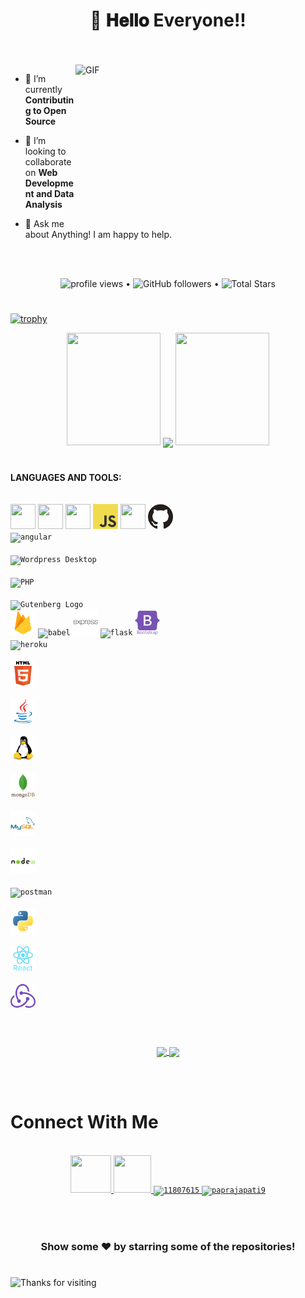 <h1 align="center">
  👋 𝐇𝐞𝐥𝐥𝐨 Everyone!!
</h1>

<br/>
<br/>
<a target="_blank">
  <img align="right" height="250" width="400" alt="GIF" src="https://miro.medium.com/max/850/0*7Q3yvSIv_t0ioJ-Z.gif">
</a>

- 🔭 I’m currently **Contributing to Open Source**

- 👯 I’m looking to collaborate on **Web Development and Data Analysis**
- 💬 Ask me about Anything! I am happy to help.

<br/>
<br/>

<p align="center">
  <img src="https://gpvc.arturio.dev/paprajapati9" alt="profile views"> •  
  <img alt="GitHub followers" src="https://img.shields.io/github/followers/paprajapati9?label=Followers&style=social"> •   
  <img src="https://img.shields.io/github/stars/paprajapati9?label=Stars" alt="Total Stars">
</p>

#

[![trophy](https://github-profile-trophy.vercel.app/?username=paprajapati9&column=8&margin-w=15&margin-h=15&no-bg=true&no-frame=true&theme=juicyfresh)](https://github.com/paprajapati9)

<p align="center">
  <a>
    <img height="180" width="150" src="https://i.pinimg.com/originals/5a/4a/f6/5a4af6d23c1981fbe04d131c88c2031d.png">
    <img align="center" src="https://github-readme-streak-stats.herokuapp.com/?user=paprajapati9&theme=dark&hide_border=true"/>
    <img height="180" width="150" src="https://i.pinimg.com/originals/5a/4a/f6/5a4af6d23c1981fbe04d131c88c2031d.png">
  </a>
</p>

#

**LANGUAGES AND TOOLS:**  
<br/>
<br/>
<code><img height="40" width="40" src="https://www.naveedashfaq.me/img/c++.png"></code>
<code><img height="40" width="40" src="https://cdn.iconscout.com/icon/free/png-512/c-programming-569564.png"></code>
<code><img height="40" width="40" src="https://cdn.iconscout.com/icon/free/png-256/css-131-722685.png"></code>
<code><img height="40" width="40" src="https://raw.githubusercontent.com/github/explore/80688e429a7d4ef2fca1e82350fe8e3517d3494d/topics/javascript/javascript.png"></code>
<code><img height="40" width="40" src="https://upload.wikimedia.org/wikipedia/commons/thumb/3/3f/Git_icon.svg/1024px-Git_icon.svg.png"></code>
<code><img height="40" width="40" src="https://raw.githubusercontent.com/github/explore/80688e429a7d4ef2fca1e82350fe8e3517d3494d/topics/github-api/github-api.png"></code>
<code> <img src="https://rawgit.com/brillout/awesome-angular-components/master/angular-logo.svg" alt="angular" width="40" height="40"/> </code>
<code> <img src="https://dashboard.snapcraft.io/site_media/appmedia/2017/04/wpcom.png" alt="Wordpress Desktop" width="40" height="40"/> </code>
<code> <img src="https://www.php.net/images/logos/new-php-logo.svg" alt="PHP" width="40" height="40"/>   </code>
<code> <img src="https://raw.githubusercontent.com/WordPress/gutenberg/master/docs/final-g-wapuu-black.svg?sanitize=true" alt="Gutenberg Logo" width="40" height="40"/> </code>
<code><img height="40" width="40" src="https://raw.githubusercontent.com/github/explore/80688e429a7d4ef2fca1e82350fe8e3517d3494d/topics/firebase/firebase.png"></code>
<code><img src="https://www.vectorlogo.zone/logos/babeljs/babeljs-icon.svg" alt="babel" width="40" height="40"/></code>
<code><img src="https://raw.githubusercontent.com/devicons/devicon/master/icons/express/express-original-wordmark.svg" alt="express" width="40" height="40"/></code>
<code><img src="https://www.vectorlogo.zone/logos/pocoo_flask/pocoo_flask-icon.svg" alt="flask" width="40" height="40"/></code>
<code><img src="https://raw.githubusercontent.com/devicons/devicon/master/icons/bootstrap/bootstrap-plain-wordmark.svg" alt="bootstrap" width="40" height="40"/></code>
<code> <img src="https://www.vectorlogo.zone/logos/heroku/heroku-icon.svg" alt="heroku" width="40" height="40"/> </code> 
<code> <img src="https://raw.githubusercontent.com/devicons/devicon/master/icons/html5/html5-original-wordmark.svg" alt="html5" width="40" height="40"/> </code> 
<code> <img src="https://raw.githubusercontent.com/devicons/devicon/master/icons/java/java-original.svg" alt="java" width="40" height="40"/> </code> 
<code> <img src="https://raw.githubusercontent.com/devicons/devicon/master/icons/linux/linux-original.svg" alt="linux" width="40" height="40"/> </code> 
<code> <img src="https://raw.githubusercontent.com/devicons/devicon/master/icons/mongodb/mongodb-original-wordmark.svg" alt="mongodb" width="40" height="40"/> </code> 
<code> <img src="https://raw.githubusercontent.com/devicons/devicon/master/icons/mysql/mysql-original-wordmark.svg" alt="mysql" width="40" height="40"/> </code> 
<code> <img src="https://raw.githubusercontent.com/devicons/devicon/master/icons/nodejs/nodejs-original-wordmark.svg" alt="nodejs" width="40" height="40"/> </code> 
<code> <img src="https://www.vectorlogo.zone/logos/getpostman/getpostman-icon.svg" alt="postman" width="40" height="40"/> </code> 
<code> <img src="https://raw.githubusercontent.com/devicons/devicon/master/icons/python/python-original.svg" alt="python" width="40" height="40"/> </code> 
<code> <img src="https://raw.githubusercontent.com/devicons/devicon/master/icons/react/react-original-wordmark.svg" alt="react" width="40" height="40"/> </code> 
<code> <img src="https://raw.githubusercontent.com/devicons/devicon/master/icons/redux/redux-original.svg" alt="redux" width="40" height="40"/> </code>
<br/>
#

<p align="center">
    <a href="https://github.com/paprajapati9">
        <img align="center" src="https://github-readme-stats.vercel.app/api?username=paprajapati9&show_icons=true&hide_border=true&title_color=94b4a4&amp&icon_color=FFFFFF&amp&text_color=FFFFFF&amp&bg_color=000000&count_private=true&include_all_commits=true"/>
    </a>
    <a href="https://github.com/paprajapati9">
        <img align="center" height="195px" src="https://github-readme-stats.vercel.app/api/top-langs/?username=paprajapati9&text_color=FFFFFF&bg_color=000000&title_color=94b4a4&langs_count=15&layout=compact&hide_border=true&area=true" />
    </a>
</p>
</details>

</a>

<br>
<br>

</p>
<h1>
         Connect With Me
  
</h1>

<p align="center">
    <br>
    <a href="https://www.linkedin.com/in/pankaj-prajapati-668982163/" target="_blank">
        <code><img height="60" width="65" src="https://www.freepnglogos.com/uploads/linkedin-in-logo-png-1.png"/></code>
    </a>
    <a href="https://www.hackerrank.com/paprajapati9" target="_blank">
        <code><img height="60" width="60" src="https://cdn4.iconfinder.com/data/icons/logos-and-brands/512/160_Hackerrank_logo_logos-512.png"/></code>
    </a>
    <a href="https://stackoverflow.com/users/11807615/pankaj-prajapati" target="blank">
        <code><img src="https://raw.githubusercontent.com/rahuldkjain/github-profile-readme-generator/master/src/images/icons/Social/stack-overflow.svg" alt="11807615" height="60" width="60"/></code>
    </a>
    <a href="https://leetcode.com/paprajapati9/" target="blank">
        <code><img src="https://raw.githubusercontent.com/LeetCode-OpenSource/vscode-leetcode/master/resources/LeetCode.png" alt="paprajapati9" height="60" width="60"/></code>
    </a>
</p>

</code>

<br/>
<br/>
</p>
<div align="center">

### Show some ❤️ by starring some of the repositories!

</div>

#
<img height="120" alt="Thanks for visiting " width="100%" src="https://raw.githubusercontent.com/BrunnerLivio/brunnerlivio/master/images/marquee.svg" />